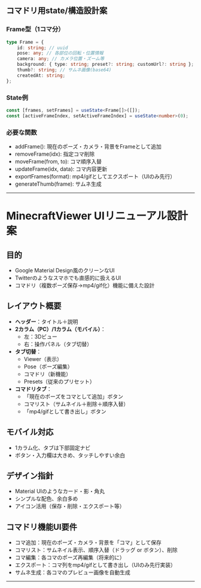 ## コマドリ用state/構造設計案

### Frame型（1コマ分）
```ts
type Frame = {
	id: string; // uuid
	pose: any; // 各部位の回転・位置情報
	camera: any; // カメラ位置・ズーム等
	background: { type: string; preset?: string; customUrl?: string };
	thumb?: string; // サムネ画像(base64)
	createdAt: string;
};
```

### State例
```ts
const [frames, setFrames] = useState<Frame[]>([]);
const [activeFrameIndex, setActiveFrameIndex] = useState<number>(0);
```

### 必要な関数
- addFrame(): 現在のポーズ・カメラ・背景をFrameとして追加
- removeFrame(idx): 指定コマ削除
- moveFrame(from, to): コマ順序入替
- updateFrame(idx, data): コマ内容更新
- exportFrames(format): mp4/gifとしてエクスポート（UIのみ先行）
- generateThumb(frame): サムネ生成

---
 
 # MinecraftViewer UIリニューアル設計案
 
 ## 目的
 - Google Material Design風のクリーンなUI
 - Twitterのようなスマホでも直感的に扱えるUI
 - コマドリ（複数ポーズ保存→mp4/gif化）機能に備えた設計
 
 ## レイアウト概要
 - **ヘッダー**：タイトル＋説明
 - **2カラム（PC）/1カラム（モバイル）**：
	 - 左：3Dビュー
	 - 右：操作パネル（タブ切替）
 - **タブ切替**：
	 - Viewer（表示）
	 - Pose（ポーズ編集）
	 - コマドリ（新機能）
	 - Presets（従来のプリセット）
 - **コマドリタブ**：
	 - 「現在のポーズをコマとして追加」ボタン
	 - コマリスト（サムネイル＋削除＋順序入替）
	 - 「mp4/gifとして書き出し」ボタン
 
 ## モバイル対応
 - 1カラム化、タブは下部固定ナビ
 - ボタン・入力欄は大きめ、タッチしやすい余白
 
 ## デザイン指針
 - Material UIのようなカード・影・角丸
 - シンプルな配色、余白多め
 - アイコン活用（保存・削除・エクスポート等）
 
 ## コマドリ機能UI要件
 - コマ追加：現在のポーズ・カメラ・背景を「コマ」として保存
 - コマリスト：サムネイル表示、順序入替（ドラッグ or ボタン）、削除
 - コマ編集：各コマのポーズ再編集（将来的に）
 - エクスポート：コマ列をmp4/gifとして書き出し（UIのみ先行実装）
 - サムネ生成：各コマのプレビュー画像を自動生成
 
 ---
 
